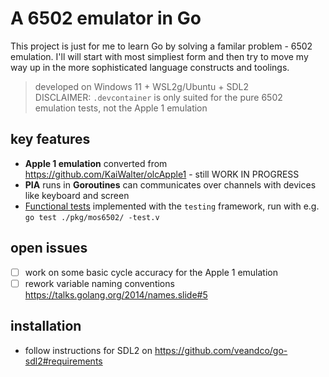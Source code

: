 # A 6502 emulator in Go

This project is just for me to learn Go by solving a familar problem - 6502 emulation. I'll will start with most simpliest form and then try to move my way up in the more sophisticated language constructs and toolings.

> developed on Windows 11 + WSL2g/Ubuntu + SDL2
> <br/>DISCLAIMER: `.devcontainer` is only suited for the pure 6502 emulation tests, not the Apple 1 emulation

## key features

- **Apple 1 emulation** converted from <https://github.com/KaiWalter/olcApple1> - still WORK IN PROGRESS
- **PIA** runs in **Goroutines** can communicates over channels with devices like keyboard and screen
- [Functional tests](https://github.com/Klaus2m5/6502_65C02_functional_tests) implemented with the `testing` framework, run with e.g. `go test ./pkg/mos6502/ -test.v`

## open issues

- [ ] work on some basic cycle accuracy for the Apple 1 emulation
- [ ] rework variable naming conventions <https://talks.golang.org/2014/names.slide#5>

## installation

- follow instructions for SDL2 on <https://github.com/veandco/go-sdl2#requirements>